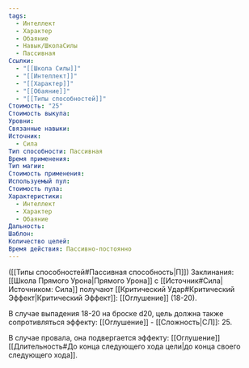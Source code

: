 ```yaml
---
tags:
  - Интеллект
  - Характер
  - Обаяние
  - Навык/ШколаСилы
  - Пассивная
Ссылки:
  - "[[Школа Силы]]"
  - "[[Интеллект]]"
  - "[[Характер]]"
  - "[[Обаяние]]"
  - "[[Типы способностей]]"
Стоимость: "25"
Стоимость выкупа: 
Уровни: 
Связанные навыки: 
Источник:
  - Сила
Тип способности: Пассивная
Время применения: 
Тип магии: 
Стоимость применения: 
Используемый пул: 
Стоимость пула: 
Характеристики:
  - Интеллект
  - Характер
  - Обаяние
Дальность: 
Шаблон: 
Количество целей: 
Время действия: Пассивно-постоянно
---
```

([[Типы способностей#Пассивная способность|П]]) Заклинания: [[Школа Прямого Урона|Прямого Урона]] с [[Источник#Сила|Источником: Сила]] получают [[Критический Удар#Критический Эффект|Критический Эффект]]: [[Оглушение]] (18-20). 

В случае выпадения 18-20 на броске d20, цель должна также сопротивляться эффекту: [[Оглушение]] - [[Сложность|СЛ]]: 25. 

В случае провала, она подвергается эффекту: [[Оглушение]] [[Длительность#До конца следующего хода цели|до конца своего следующего хода]].